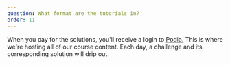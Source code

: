 ```yaml
---
question: What format are the tutorials in?
order: 11
---
```


When you pay for the solutions, you'll receive a login to [Podia.]() This is where we're hosting all of our course content. Each day, a challenge and its corresponding solution will drip out.

